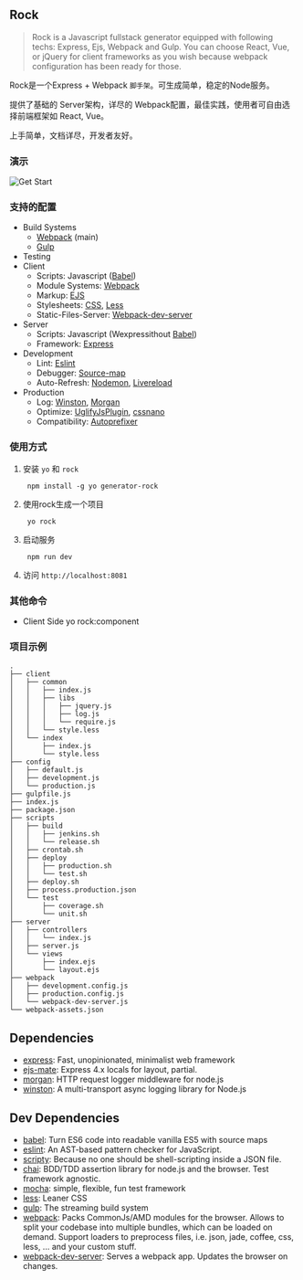 ## Rock

> Rock is a Javascript fullstack generator equipped with following techs: Express, Ejs, Webpack and Gulp. You can choose React, Vue, or jQuery for client frameworks as you wish because webpack configuration has been ready for those.

Rock是一个Express + Webpack `脚手架`。可生成简单，稳定的Node服务。

提供了基础的 Server架构，详尽的 Webpack配置，最佳实践，使用者可自由选择前端框架如 React, Vue。

上手简单，文档详尽，开发者友好。

### 演示
![Get Start](/docs/image/rock-get-start.gif?raw=true)

### 支持的配置
* Build Systems
	* [Webpack](https://webpack.js.org/) (main)
	* [Gulp](http://gulpjs.com/)
* Testing
* Client
	* Scripts: Javascript ([Babel](https://babeljs.io/))
	* Module Systems: [Webpack](https://webpack.js.org/)
	* Markup: [EJS](http://ejs.co/)
	* Stylesheets: [CSS](https://developer.mozilla.org/zh-CN/docs/Web/CSS), [Less](http://lesscss.org/)
	* Static-Files-Server: [Webpack-dev-server](https://webpack.github.io/docs/webpack-dev-server.html)
* Server
	* Scripts: Javascript (Wexpressithout [Babel](https://babeljs.io/))
	* Framework: [Express](http://expressjs.com/)
* Development
	* Lint: [Eslint](http://eslint.org/)
	* Debugger: [Source-map](https://webpack.js.org/guides/development/#source-maps)
	* Auto-Refresh: [Nodemon](https://github.com/remy/nodemon), [Livereload](https://github.com/statianzo/webpack-livereload-plugin)
* Production
	* Log: [Winston](https://github.com/winstonjs/winston), [Morgan](https://github.com/expressjs/morgan)
	* Optimize: [UglifyJsPlugin](http://webpack.github.io/docs/list-of-plugins.html#uglifyjsplugin), [cssnano](http://cssnano.co/)
	* Compatibility: [Autoprefixer](https://github.com/postcss/autoprefixer)

### 使用方式
1. 安装 `yo` 和 `rock`

		npm install -g yo generator-rock

2. 使用rock生成一个项目

		yo rock

3. 启动服务

		npm run dev
4. 访问 `http://localhost:8081`


### 其他命令
* Client Side
	yo rock:component

### 项目示例
```
.
├── client
│   ├── common
│   │   ├── index.js
│   │   ├── libs
│   │   │   ├── jquery.js
│   │   │   ├── log.js
│   │   │   └── require.js
│   │   └── style.less
│   └── index
│       ├── index.js
│       └── style.less
├── config
│   ├── default.js
│   ├── development.js
│   └── production.js
├── gulpfile.js
├── index.js
├── package.json
├── scripts
│   ├── build
│   │   ├── jenkins.sh
│   │   └── release.sh
│   ├── crontab.sh
│   ├── deploy
│   │   ├── production.sh
│   │   └── test.sh
│   ├── deploy.sh
│   ├── process.production.json
│   └── test
│       ├── coverage.sh
│       └── unit.sh
├── server
│   ├── controllers
│   │   └── index.js
│   ├── server.js
│   └── views
│       ├── index.ejs
│       └── layout.ejs
├── webpack
│   ├── development.config.js
│   ├── production.config.js
│   └── webpack-dev-server.js
└── webpack-assets.json
```

## Dependencies

- [express](https://github.com/expressjs/express): Fast, unopinionated, minimalist web framework
- [ejs-mate](https://github.com/JacksonTian/ejs-mate): Express 4.x locals for layout, partial.
- [morgan](https://github.com/expressjs/morgan): HTTP request logger middleware for node.js
- [winston](https://github.com/winstonjs/winston): A multi-transport async logging library for Node.js

## Dev Dependencies

- [babel](https://github.com/babel/babel/tree/master/packages): Turn ES6 code into readable vanilla ES5 with source maps
- [eslint](https://github.com/eslint/eslint): An AST-based pattern checker for JavaScript.
- [scripty](https://github.com/testdouble/scripty): Because no one should be shell-scripting inside a JSON file.
- [chai](https://github.com/chaijs/chai): BDD/TDD assertion library for node.js and the browser. Test framework agnostic.
- [mocha](https://github.com/mochajs/mocha): simple, flexible, fun test framework
- [less](https://github.com/less/less.js): Leaner CSS
- [gulp](https://github.com/gulpjs/gulp): The streaming build system
- [webpack](https://github.com/webpack/webpack): Packs CommonJs/AMD modules for the browser. Allows to split your codebase into multiple bundles, which can be loaded on demand. Support loaders to preprocess files, i.e. json, jade, coffee, css, less, ... and your custom stuff.
- [webpack-dev-server](https://github.com/webpack/webpack-dev-server): Serves a webpack app. Updates the browser on changes.


